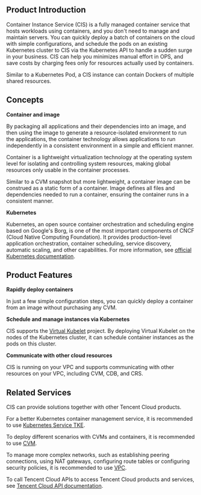 ## Product Introduction

Container Instance Service (CIS) is a fully managed container service that hosts workloads using containers, and you don't need to manage and maintain servers. You can quickly deploy a batch of containers on the cloud with simple configurations, and schedule the pods on an existing Kubernetes cluster to CIS via the Kubernetes API to handle a sudden surge in your business. CIS can help you minimizes manual effort in OPS, and save costs by charging fees only for resources actually used by containers.

Similar to a Kubernetes Pod, a CIS instance can contain Dockers of multiple shared resources.

## Concepts

**Container and image**

By packaging all applications and their dependencies into an image, and then using the image to generate a resource-isolated environment to run the applications, the container technology allows applications to run independently in a consistent environment in a simple and efficient manner.

Container is a lightweight virtualization technology at the operating system level for isolating and controlling system resources, making global resources only usable in the container processes.

Similar to a CVM snapshot but more lightweight, a container image can be construed as a static form of a container. Image defines all files and dependencies needed to run a container, ensuring the container runs in a consistent manner.

**Kubernetes**

Kubernetes, an open source container orchestration and scheduling engine based on Google's Borg,
is one of the most important components of CNCF (Cloud Native Computing Foundation). It provides production-level application orchestration, container scheduling, service discovery, automatic scaling, and other capabilities. For more information, see [official Kubernetes documentation](https://kubernetes.io/docs/home).

## Product Features

**Rapidly deploy containers**

In just a few simple configuration steps, you can quickly deploy a container from an image without purchasing any CVM.

**Schedule and manage instances via Kubernetes**

CIS supports the [Virtual Kubelet](https://github.com/virtual-kubelet/virtual-kubelet) project. By deploying Virtual Kubelet on the nodes of the Kubernetes cluster, it can schedule container instances as the pods on this cluster.

**Communicate with other cloud resources**

CIS is running on your VPC and supports communicating with other resources on your VPC, including CVM, CDB, and CRS.

## Related Services

CIS can provide solutions together with other Tencent Cloud products.

For a better Kubernetes container management service, it is recommended to use [Kubernetes Service TKE](https://intl.cloud.tencent.com/product/tke).

To deploy different scenarios with CVMs and containers, it is recommended to use [CVM](https://intl.cloud.tencent.com/product/cvm).

To manage more complex networks, such as establishing peering connections, using NAT gateways, configuring route tables or configuring security policies, it is recommended to use [VPC](https://intl.cloud.tencent.com/product/vpc).

To call Tencent Cloud APIs to access Tencent Cloud products and services, see [Tencent Cloud API documentation](https://intl.cloud.tencent.com/document/api).



